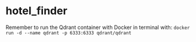 # hotel_finder

Remember to run the Qdrant container with Docker in terminal with:
```docker run -d --name qdrant -p 6333:6333 qdrant/qdrant```
